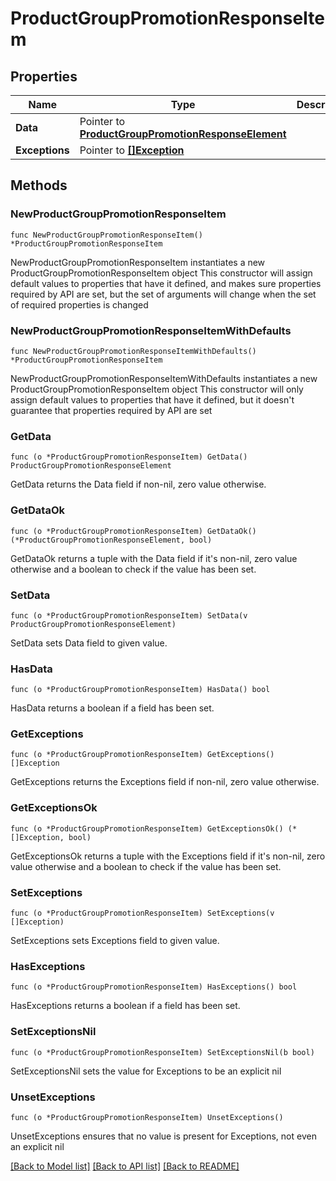 # ProductGroupPromotionResponseItem

## Properties

Name | Type | Description | Notes
------------ | ------------- | ------------- | -------------
**Data** | Pointer to [**ProductGroupPromotionResponseElement**](ProductGroupPromotionResponseElement.md) |  | [optional] 
**Exceptions** | Pointer to [**[]Exception**](Exception.md) |  | [optional] 

## Methods

### NewProductGroupPromotionResponseItem

`func NewProductGroupPromotionResponseItem() *ProductGroupPromotionResponseItem`

NewProductGroupPromotionResponseItem instantiates a new ProductGroupPromotionResponseItem object
This constructor will assign default values to properties that have it defined,
and makes sure properties required by API are set, but the set of arguments
will change when the set of required properties is changed

### NewProductGroupPromotionResponseItemWithDefaults

`func NewProductGroupPromotionResponseItemWithDefaults() *ProductGroupPromotionResponseItem`

NewProductGroupPromotionResponseItemWithDefaults instantiates a new ProductGroupPromotionResponseItem object
This constructor will only assign default values to properties that have it defined,
but it doesn't guarantee that properties required by API are set

### GetData

`func (o *ProductGroupPromotionResponseItem) GetData() ProductGroupPromotionResponseElement`

GetData returns the Data field if non-nil, zero value otherwise.

### GetDataOk

`func (o *ProductGroupPromotionResponseItem) GetDataOk() (*ProductGroupPromotionResponseElement, bool)`

GetDataOk returns a tuple with the Data field if it's non-nil, zero value otherwise
and a boolean to check if the value has been set.

### SetData

`func (o *ProductGroupPromotionResponseItem) SetData(v ProductGroupPromotionResponseElement)`

SetData sets Data field to given value.

### HasData

`func (o *ProductGroupPromotionResponseItem) HasData() bool`

HasData returns a boolean if a field has been set.

### GetExceptions

`func (o *ProductGroupPromotionResponseItem) GetExceptions() []Exception`

GetExceptions returns the Exceptions field if non-nil, zero value otherwise.

### GetExceptionsOk

`func (o *ProductGroupPromotionResponseItem) GetExceptionsOk() (*[]Exception, bool)`

GetExceptionsOk returns a tuple with the Exceptions field if it's non-nil, zero value otherwise
and a boolean to check if the value has been set.

### SetExceptions

`func (o *ProductGroupPromotionResponseItem) SetExceptions(v []Exception)`

SetExceptions sets Exceptions field to given value.

### HasExceptions

`func (o *ProductGroupPromotionResponseItem) HasExceptions() bool`

HasExceptions returns a boolean if a field has been set.

### SetExceptionsNil

`func (o *ProductGroupPromotionResponseItem) SetExceptionsNil(b bool)`

 SetExceptionsNil sets the value for Exceptions to be an explicit nil

### UnsetExceptions
`func (o *ProductGroupPromotionResponseItem) UnsetExceptions()`

UnsetExceptions ensures that no value is present for Exceptions, not even an explicit nil

[[Back to Model list]](../README.md#documentation-for-models) [[Back to API list]](../README.md#documentation-for-api-endpoints) [[Back to README]](../README.md)


